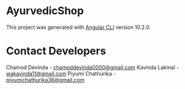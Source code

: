 # AyurvedicShop

This project was generated with [Angular CLI](https://github.com/angular/angular-cli) version 10.2.0.

# Contact Developers

Chamod Devinda - chamoddevinda0000@gmail.com
Kavinda Lakmal - wakavinda11@gmail.com
Piyumi Chathurika - piyumichathurika36@gmail.com

